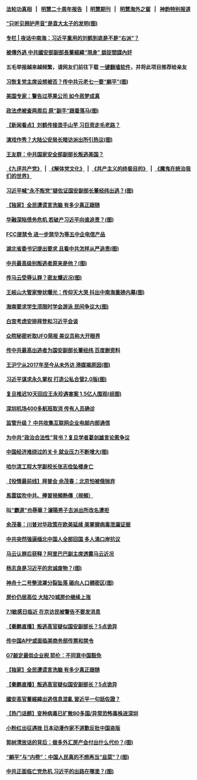 #### [法轮功真相](https://github.com/gfw-breaker/truth/blob/master/README.md?t=0) &nbsp;&nbsp;|&nbsp;&nbsp; [明慧二十周年报告](https://github.com/gfw-breaker/mh-reports/blob/master/README.md?t=0) &nbsp;&nbsp;|&nbsp;&nbsp;[明慧期刊](https://github.com/gfw-breaker/mh-qikan) &nbsp;&nbsp;|&nbsp;&nbsp; [明慧海外之窗](https://github.com/gfw-breaker/mh-news/blob/master/README.md?t=0) &nbsp;&nbsp;|&nbsp;&nbsp; [神韵特别报道](https://github.com/gfw-breaker/mh-news/blob/master/shenyun.md?t=0)
#### [ “只听见拥护声音”是袁大太子的发明(图)](https://github.com/gfw-breaker/banned-news3/blob/master/pages/p6/974851.md)
#### [ 专栏 | 夜话中南海：习近平重用的刘鹤到底是不是“右派”？](https://github.com/gfw-breaker/banned-news3/blob/master/pages/yehuazhongnanhai/gx-05142021114056.md)
#### [ 被傳外逃 中共國安部副部長董經緯“現身” 談捉間諜內奸](https://github.com/gfw-breaker/banned-news3/blob/master/pages/soh5/517055.md)
#### 五毛举报越来越频繁，请网友们前往下载 [一键翻墙软件](https://github.com/gfw-breaker/ssr-accounts)，并将此项目推荐给亲友
#### [ 习恢复党主席设想被否？传中共元老七一要“躺平”(图)](https://github.com/gfw-breaker/banned-news3/blob/master/pages/p2/975450.md)
#### [ 美国专家：警告过苹果公司 如今恶梦成真](https://github.com/gfw-breaker/banned-news3/blob/master/pages/nsc413/n13029064.md)
#### [ 政法虎被查两周后 原“副手”跟着落马(图)](https://github.com/gfw-breaker/banned-news3/blob/master/pages/p2/975222.md)
#### [ 【新闻看点】刘鹤传接烫手山芋 习巨资走毛老路？](https://github.com/gfw-breaker/banned-news3/blob/master/pages/nsc413/n13029606.md)
#### [ 演戏作秀？大陆公安局长暗访派出所引热议(图)](https://github.com/gfw-breaker/banned-news3/blob/master/pages/p1/975319.md)
#### [ 王友群：中共国家安全部副部长叛逃美国？](https://github.com/gfw-breaker/banned-news3/blob/master/pages/nsc413/n13029545.md)
#### [《九评共产党》](https://github.com/begood0513/9ping.md/blob/master/README.md) &nbsp;|&nbsp; [《解体党文化》](../../../../jtdwh.md/blob/master/README.md)  &nbsp;|&nbsp; [《共产主义的终极目的》](../../../../gczydzjmd.md/blob/master/README.md) &nbsp;|&nbsp; [《魔鬼在统治我们的世界》](../../../../mgztzwmdsj.md/blob/master/README.md) 
#### [ 习近平喊“永不叛党”疑佐证国安副部长董经纬出逃？(图)](https://github.com/gfw-breaker/banned-news3/blob/master/pages/p2/975418.md)
#### [ 【独家】全民遭谎言洗脑 有多少真正跟随](https://github.com/gfw-breaker/banned-news3/blob/master/pages/nf4514/n12997170.md)
#### [ 华融深陷债务危机 若破产习近平向谁追责？(图)](https://github.com/gfw-breaker/banned-news3/blob/master/pages/p5/975398.md)
#### [ FCC提禁令 进一步禁华为等五中企电信产品](https://github.com/gfw-breaker/banned-news3/blob/master/pages/nf4514/n13029120.md)
#### [ 湖北省委书记提出要求 且看中共怎样从严追责(图)](https://github.com/gfw-breaker/banned-news3/blob/master/pages/p2/975318.md)
#### [ 中共最高级别叛逃者原来是他？(图)](https://github.com/gfw-breaker/banned-news3/blob/master/pages/p2/975296.md)
#### [ 传马云受辱认罪？密友爆近况(图)](https://github.com/gfw-breaker/banned-news3/blob/master/pages/p2/975207.md)
#### [ 王岐山大管家惨状曝光：传仰天大哭 抖出中南海重磅内幕(图)](https://github.com/gfw-breaker/banned-news3/blob/master/pages/p2/975116.md)
#### [ 海南要求学生须限时学会游泳 民间争议大(图)](https://github.com/gfw-breaker/banned-news3/blob/master/pages/p1/975336.md)
#### [ 白宫考虑安排拜登和习近平会谈](https://github.com/gfw-breaker/banned-news3/blob/master/pages/nsc413/n13029355.md)
#### [ 众院秘密听取UFO简报 美议员称大开眼界](https://github.com/gfw-breaker/banned-news3/blob/master/pages/nf4514/n13029086.md)
#### [ 传中共最高出逃者为国安副部长董经纬 百度删资料](https://github.com/gfw-breaker/banned-news3/blob/master/pages/prog204/a103145290.md)
#### [ 王沪宁从2017年至今从未外访 港媒揭原因(图)](https://github.com/gfw-breaker/banned-news3/blob/master/pages/p2/975426.md)
#### [ 习近平谋求永久掌权 打造公私合营2.0版(图)](https://github.com/gfw-breaker/banned-news3/blob/master/pages/p2/973971.md)
#### [ 复旦推迟10天回应王永珍遇害案 1.5亿人围观(组图)](https://github.com/gfw-breaker/banned-news3/blob/master/pages/p1/975409.md)
#### [ 深圳机场400多航班取消 传有人员确诊](https://github.com/gfw-breaker/banned-news3/blob/master/pages/nsc413/n13030777.md)
#### [ 监管升级？ 中共收集互联网企业电邮内部通信](https://github.com/gfw-breaker/banned-news3/blob/master/pages/nsc413/n13030457.md)
#### [ 为中共“政治合法性”背书？复旦学者葛剑雄言论惹争议](https://github.com/gfw-breaker/banned-news3/blob/master/pages/yataibaodao/sc-06172021150610.md)
#### [ 中国经济难绕过的关卡 就业压力不断增大(图)](https://github.com/gfw-breaker/banned-news3/blob/master/pages/p5/975339.md)
#### [ 哈尔滨工程大学副校长张志俭坠楼身亡](https://github.com/gfw-breaker/banned-news3/blob/master/pages/nsc413/n13030073.md)
#### [ 【役情最前线】拜普会 余茂春：北京怕被俄抛弃](https://github.com/gfw-breaker/banned-news3/blob/master/pages/nsc413/n13029848.md)
#### [ 馬雲猛吹中共、捧習視頻熱傳（視頻）](https://github.com/gfw-breaker/banned-news3/blob/master/pages/soh5/516896.md)
#### [ 叫“霸道”也辱華？瀋陽男子去派出所改名遭拒](https://github.com/gfw-breaker/banned-news3/blob/master/pages/soh5/516653.md)
#### [ 余茂春：川普对华政策在欧美延续 美掌握病毒泄漏证据](https://github.com/gfw-breaker/banned-news3/blob/master/pages/prog204/a103145518.md)
#### [ 中共突然强逼缅北中国人全部回国 多人涌口岸抗议](https://github.com/gfw-breaker/banned-news3/blob/master/pages/prog204/a103145052.md)
#### [ 马云认罪后获释？阿里巴巴副主席透露马云近况](https://github.com/gfw-breaker/banned-news3/blob/master/pages/prog1138/a103143600.md)
#### [ 杨志良是习近平的忠诚废物？(图)](https://github.com/gfw-breaker/banned-news3/blob/master/pages/p4/975373.md)
#### [ 神舟十二号整流罩分裂坠落 砸向人口稠密区(图)](https://github.com/gfw-breaker/banned-news3/blob/master/pages/p1/975412.md)
#### [ 房价仍居高位 大陆70城房价继续上涨](https://github.com/gfw-breaker/banned-news3/blob/master/pages/nsc413/n13030484.md)
#### [ 7.1敏感日临近 在京访民被警告不要发消息](https://github.com/gfw-breaker/banned-news3/blob/master/pages/nsc413/n13030451.md)
#### [ 【秦鹏直播】叛逃高官疑似国安副部长？5点诡异](https://github.com/gfw-breaker/banned-news3/blob/master/pages/nsc413/n13029689.md)
#### [ 传中国APP或面临美商务部传票和禁令](https://github.com/gfw-breaker/banned-news3/blob/master/pages/nsc413/n13029677.md)
#### [ G7敲定最低企业税 耶伦：不同意中国豁免](https://github.com/gfw-breaker/banned-news3/blob/master/pages/nsc413/n13028814.md)
#### [ 【独家】全民遭谎言洗脑 有多少真正跟随](https://github.com/gfw-breaker/banned-news3/blob/master/pages/nsc413/n12997170.md)
#### [ 【秦鹏直播】叛逃高官疑似国安副部长？5点诡异](https://github.com/gfw-breaker/banned-news3/blob/master/pages/nsc412/n13029689.md)
#### [ 國安高官董經緯出逃信息混亂 習近平一句話佐證？](https://github.com/gfw-breaker/banned-news3/blob/master/pages/soh5/517001.md)
#### [ 【热门话题】变种病毒已扩散80多国/异常恐怖毒株进深圳](https://github.com/gfw-breaker/banned-news3/blob/master/pages/prog204/a103145669.md)
#### [ 小粉红出征遇挫 日本动漫作家不道歉反批中国盗版](https://github.com/gfw-breaker/banned-news3/blob/master/pages/prog204/a103145175.md)
#### [ 郭树清放话的背后：做多外汇房产会付出什么代价？(图)](https://github.com/gfw-breaker/banned-news3/blob/master/pages/p5/975416.md)
#### [ “躺平”与“内卷”：中国人民真的不想再当“韭菜”？(图)](https://github.com/gfw-breaker/banned-news3/blob/master/pages/p4/975355.md)
#### [ 中共正面临亡党危机 习近平的出路在哪里？(图)](https://github.com/gfw-breaker/banned-news3/blob/master/pages/p4/975285.md)
